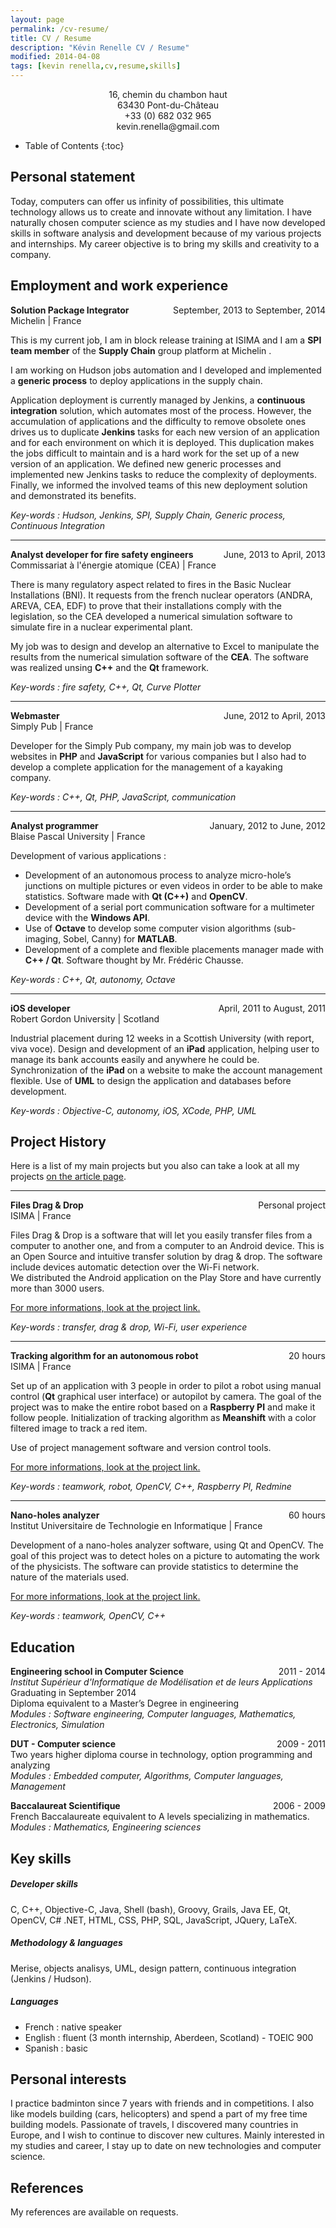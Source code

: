 ```yaml
---
layout: page
permalink: /cv-resume/
title: CV / Resume
description: "Kévin Renelle CV / Resume"
modified: 2014-04-08
tags: [kevin renella,cv,resume,skills]
---
```


<style>
.right {
    float: right;
}
.left {
    float: left;
}
.center {
    align: center;
    text-align: center;
}
</style>

<div class="center">
    16, chemin du chambon haut
    <br />63430 Pont-du-Château
    <br />+33 (0) 682 032 965
    <br />kevin.renella@gmail.com
</div>

* Table of Contents
{:toc}

## Personal statement

Today, computers can offer us infinity of possibilities, this ultimate technology allows us to create and innovate without any limitation. I have naturally chosen computer science as my studies and I have now developed skills in software analysis and development because of my various projects and internships.
My career objective is to bring my skills and creativity to a company.

## Employment and work experience

**Solution Package Integrator**
<span class="right">September, 2013 to September, 2014</span>
<br />Michelin | France

This is my current job, I am in block release training at ISIMA and I am a **SPI team member** of the **Supply Chain** group platform at Michelin .

I am working on Hudson jobs automation and I developed and implemented a **generic process** to deploy applications in the supply chain.

Application deployment is currently managed by Jenkins, a **continuous integration** solution, which automates most of the process. However, the accumulation of applications and the difficulty to remove obsolete ones drives us to duplicate **Jenkins** tasks for each new version of an application and for each environment on which it is deployed. This duplication makes the jobs difficult to maintain and is a hard work for the set up of a new version of an application. We defined new generic processes and implemented new Jenkins tasks to reduce the complexity of deployments. Finally, we informed the involved teams of this new deployment solution and demonstrated its benefits.

*Key-words : Hudson, Jenkins, SPI, Supply Chain, Generic process, Continuous Integration*

----------

**Analyst developer for fire safety engineers**
<span class="right">June, 2013 to April, 2013</span>
<br />Commissariat à l'énergie atomique (CEA) | France

 There is many regulatory aspect related to fires in the Basic Nuclear Installations (BNI). It requests from the french nuclear operators (ANDRA, AREVA, CEA, EDF) to prove that their installations comply with the legislation, so the CEA developed a numerical simulation software to simulate fire in a nuclear experimental plant. 

My job was to design and develop an alternative to Excel to manipulate the results from the numerical simulation software of the **CEA**. The software was realized unsing **C++** and the **Qt** framework.

*Key-words : fire safety, C++, Qt, Curve Plotter*


----------

**Webmaster**
<span class="right">June, 2012 to April, 2013</span>
<br />Simply Pub | France

Developer for the Simply Pub company, my main job was to develop websites in **PHP** and **JavaScript** for various companies but I also had to develop a complete application for the management of a kayaking company.

*Key-words : C++, Qt, PHP, JavaScript, communication*

----------

**Analyst programmer**
<span class="right">January, 2012 to June, 2012</span>
<br />Blaise Pascal University | France

Development of various applications :

- Development of an autonomous process to analyze micro-hole’s junctions on multiple pictures or even videos in
order to be able to make statistics. Software made with **Qt (C++)** and **OpenCV**.
- Development of a serial port communication software for a multimeter device with the **Windows API**.
- Use of **Octave** to develop some computer vision algorithms (sub-imaging, Sobel, Canny) for **MATLAB**.
- Development of a complete and flexible placements manager made with **C++ / Qt**. Software thought by Mr.
Frédéric Chausse.

*Key-words : C++, Qt, autonomy, Octave*

----------

**iOS developer**
<span class="right">April, 2011 to August, 2011</span>
<br />Robert Gordon University | Scotland

Industrial placement during 12 weeks in a Scottish University (with report, viva voce).
Design and development of an **iPad** application, helping user to manage its bank accounts easily and anywhere he could be. Synchronization of the **iPad** on a website to make the account management flexible.
Use of **UML** to design the application and databases before development.

*Key-words : Objective-C, autonomy, iOS, XCode, PHP, UML*

## Project History

Here is a list of my main projects but you also can take a look at all my projects [on the article page](/articles/).

---------

**Files Drag & Drop**
<span class="right">Personal project</span>
<br />ISIMA | France

Files Drag & Drop is a software that will let you easily transfer files from a computer to another one, and from a computer to an Android device. This is an Open Source and intuitive transfer solution by drag & drop. The software include devices automatic detection over the Wi-Fi network.
<br />We distributed the Android application on the Play Store and have currently more than 3000 users.

[For more informations, look at the project link.](/articles/files-drag-and-drop/)

*Key-words : transfer, drag & drop, Wi-Fi, user experience*

---------

**Tracking algorithm for an autonomous robot**
<span class="right">20 hours</span>
<br />ISIMA | France

Set up of an application with 3 people in order to pilot a robot using manual control (**Qt** graphical user interface) or autopilot by camera. The goal of the project was to make the entire robot based on a **Raspberry PI** and make it follow people.
Initialization of tracking algorithm as **Meanshift** with a color filtered image to track a red item.

Use of project management software and version control tools.

[For more informations, look at the project link.](/articles/raspberry-robot/)

*Key-words : teamwork, robot, OpenCV, C++, Raspberry PI, Redmine*

----------

**Nano-holes analyzer**<span class="right">60 hours</span>
<br />  Institut Universitaire de Technologie en Informatique | France

Development of a nano-holes analyzer software, using Qt and OpenCV.
The goal of this project was to detect holes on a picture to automating the work of the physicists. The software can provide statistics to determine the nature of the materials used.

[For more informations, look at the project link.](/articles/nanotechnology-image-processing/)

*Key-words : teamwork, OpenCV, C++*

## Education

**Engineering school in Computer Science**<span class="right">2011 - 2014</span>
<br />*Institut Supérieur d'Informatique de Modélisation et de leurs Applications*
<br />Graduating in September 2014
<br />Diploma equivalent to a Master’s Degree in engineering
<br />*Modules : Software engineering, Computer languages, Mathematics, Electronics, Simulation*

**DUT - Computer science**<span class="right">2009 - 2011</span>
<br />Two years higher diploma course in technology, option programming and analyzing
<br />*Modules : Embedded computer, Algorithms, Computer languages, Management*

**Baccalaureat Scientifique**<span class="right">2006 - 2009</span>
<br />French Baccalaureate equivalent to A levels specializing in mathematics.
<br />*Modules : Mathematics, Engineering sciences*

## Key skills

##### Developer skills

C, C++, Objective-C, Java, Shell (bash), Groovy, Grails, Java EE, Qt, OpenCV, C# .NET, HTML, CSS, PHP, SQL, JavaScript, JQuery, LaTeX.

##### Methodology & languages

Merise, objects analisys, UML, design pattern, continuous integration (Jenkins / Hudson).

##### Languages

- French : native speaker
- English : fluent (3 month internship, Aberdeen, Scotland) - TOEIC 900
- Spanish : basic

## Personal interests

I practice badminton since 7 years with friends and in competitions.
I also like models building (cars, helicopters) and spend a part of my free time building models.
Passionate of travels, I discovered many countries in Europe, and I wish to continue to discover new cultures.
Mainly interested in my studies and career, I stay up to date on new technologies and computer science.

## References

My references are available on requests.
